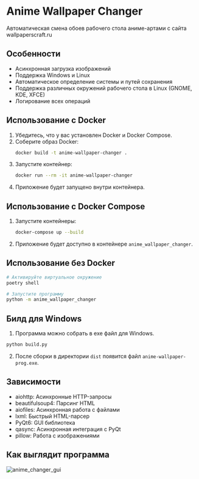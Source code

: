 # Anime Wallpaper Changer

Автоматическая смена обоев рабочего стола аниме-артами с сайта wallpaperscraft.ru

## Особенности

- Асинхронная загрузка изображений
- Поддержка Windows и Linux
- Автоматическое определение системы и путей сохранения
- Поддержка различных окружений рабочего стола в Linux (GNOME, KDE, XFCE)
- Логирование всех операций


## Использование с Docker

1. Убедитесь, что у вас установлен Docker и Docker Compose.
2. Соберите образ Docker:
   ```bash
   docker build -t anime-wallpaper-changer .
   ```
3. Запустите контейнер:
   ```bash
   docker run --rm -it anime-wallpaper-changer
   ```
4. Приложение будет запущено внутри контейнера.

## Использование с Docker Compose

1. Запустите контейнеры:
   ```bash
   docker-compose up --build
   ```
2. Приложение будет доступно в контейнере `anime_wallpaper_changer`.

## Использование без Docker

```bash
# Активируйте виртуальное окружение
poetry shell

# Запустите программу
python -m anime_wallpaper_changer
```

## Билд для Windows

1. Программа можно собрать в exe файл для Windows.

```bash
python build.py
```

2. После сборки в директории `dist` появится файл `anime-wallpaper-prog.exe`.

## Зависимости

- aiohttp: Асинхронные HTTP-запросы
- beautifulsoup4: Парсинг HTML
- aiofiles: Асинхронная работа с файлами
- lxml: Быстрый HTML-парсер
- PyQt6: GUI библиотека
- qasync: Асинхронная интеграция с PyQt
- pillow: Работа с изображениями


## Как выглядит программа
![anime_changer_gui](https://github.com/user-attachments/assets/40d3e968-4ab3-46aa-8074-5cede4352ac4)

